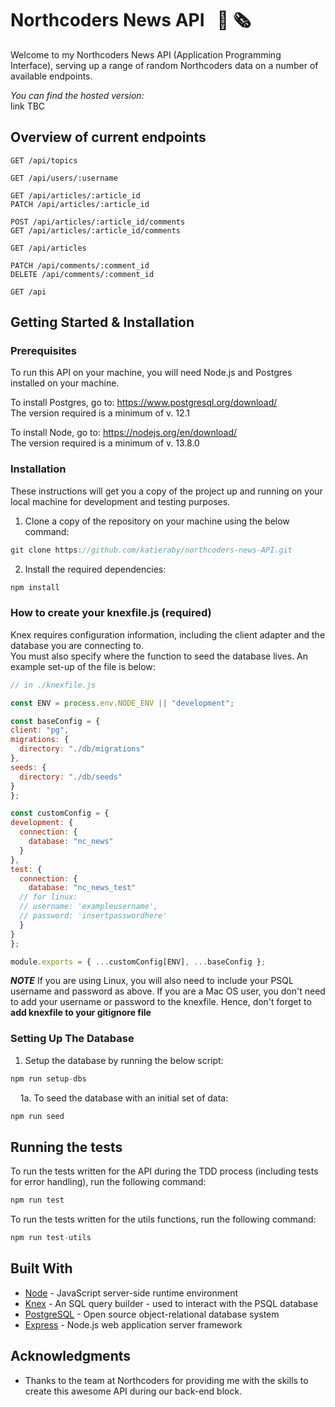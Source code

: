 # Northcoders News API &nbsp; :newspaper: :newspaper_roll:

Welcome to my Northcoders News API (Application Programming Interface), serving up a range of random Northcoders data on a number of available endpoints.

*You can find the hosted version:* \
link TBC


## Overview of current endpoints

```
GET /api/topics

GET /api/users/:username

GET /api/articles/:article_id
PATCH /api/articles/:article_id

POST /api/articles/:article_id/comments
GET /api/articles/:article_id/comments

GET /api/articles

PATCH /api/comments/:comment_id
DELETE /api/comments/:comment_id

GET /api
```


## Getting Started & Installation
  ### Prerequisites

  To run this API on your machine, you will need Node.js and Postgres installed on your machine.

  To install Postgres, go to: https://www.postgresql.org/download/ \
  The version required is a minimum of v. 12.1

  To install Node, go to: https://nodejs.org/en/download/ \
  The version required is a minimum of v. 13.8.0

  ### Installation
These instructions will get you a copy of the project up and running on your local machine for development and testing purposes.

1. Clone a copy of the repository on your machine using the below command:

```javascript
git clone https://github.com/katieraby/northcoders-news-API.git
```

2. Install the required dependencies:

```javascript
npm install
```

  ### How to create your knexfile.js (required)
  
  Knex requires configuration information, including the client adapter and the database you are connecting to.\
  You must also specify where the function to seed the database lives. An example set-up of the file is below:
  
  ```javascript
  // in ./knexfile.js

const ENV = process.env.NODE_ENV || "development";

const baseConfig = {
  client: "pg",
  migrations: {
    directory: "./db/migrations"
  },
  seeds: {
    directory: "./db/seeds"
  }
};

const customConfig = {
  development: {
    connection: {
      database: "nc_news"
    }
  },
  test: {
    connection: {
      database: "nc_news_test"
    // for linux:
    // username: 'exampleusername',
    // password: 'insertpasswordhere'
    }
  }
};

module.exports = { ...customConfig[ENV], ...baseConfig };
```
  
  _**NOTE**_ If you are using Linux, you will also need to include your PSQL username and password as above. If you are a Mac OS user, you don't need to add your username or password to the knexfile. Hence, don't forget to __add knexfile to your gitignore file__
  
  ### Setting Up The Database
  
1. Setup the database by running the below script:
```javascript
npm run setup-dbs
```

&nbsp; &nbsp; 1a. To seed the database with an initial set of data:
  ```javascript
  npm run seed
  ```


## Running the tests

To run the tests written for the API during the TDD process (including tests for error handling), run the following command:
```javascript
npm run test
```

To run the tests written for the utils functions, run the following command:
```javascript
npm run test-utils
```

## Built With

- [Node](https://nodejs.org/en/) - JavaScript server-side runtime environment
- [Knex](https://knexjs.org) - An SQL query builder - used to interact with the PSQL database
- [PostgreSQL](https://www.postgresql.org/) - Open source object-relational database system
- [Express](https://expressjs.com/) - Node.js web application server framework


## Acknowledgments

- Thanks to the team at Northcoders for providing me with the skills to create this awesome API during our back-end block. 
